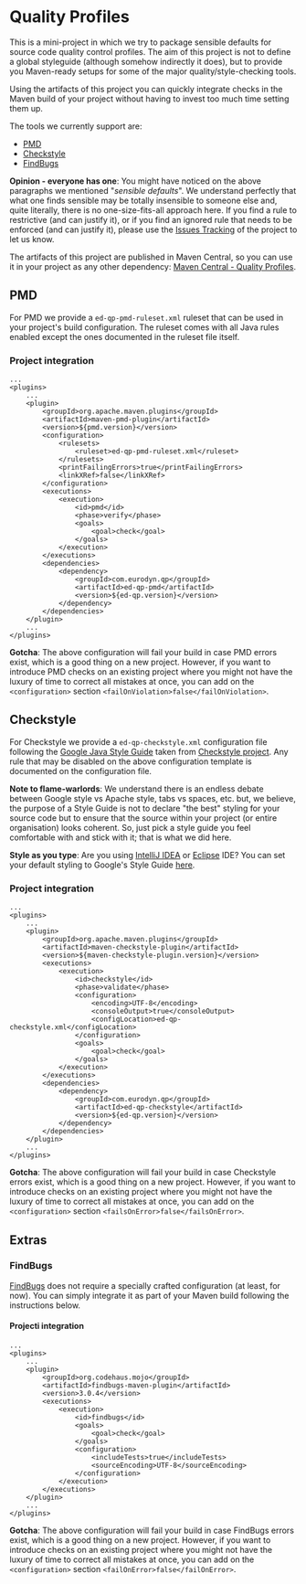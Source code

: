 # Quality Profiles
This is a mini-project in which we try to package sensible
defaults for source code quality control profiles. The aim of this project is not
to define a global styleguide (although somehow indirectly it does), but
to provide you Maven-ready setups for some of the major
quality/style-checking tools.

Using the artifacts of this project you can quickly integrate checks in
the Maven build of your project without having to invest too much time
setting them up.

The tools we currently support are:  

* [PMD](https://pmd.github.io)
* [Checkstyle](http://checkstyle.sourceforge.net)
* [FindBugs](http://findbugs.sourceforge.net/)

__Opinion - everyone has one__:
You might have noticed on the above paragraphs we mentioned
"_sensible defaults_". We understand perfectly that what one finds
sensible may be totally insensible to someone else and, quite literally,
there is no one-size-fits-all approach here. If you find a rule to
restrictive (and can justify it), or if you find an ignored rule that
needs to be enforced (and can justify it), please use the
[Issues Tracking](https://github.com/eurodyn/Maven-Quality-Profiles/issues)
of the project to let us know.

The artifacts of this project are published in Maven Central, so you can
use it in your project as any other dependency:
[Maven Central - Quality Profiles]().

## PMD
For PMD we provide a `ed-qp-pmd-ruleset.xml` ruleset that can be
used in your project's build configuration. The ruleset comes with all
Java rules enabled except the ones documented in the ruleset file itself.

### Project integration
```
...
<plugins>
    ...
    <plugin>
        <groupId>org.apache.maven.plugins</groupId>
        <artifactId>maven-pmd-plugin</artifactId>
        <version>${pmd.version}</version>
        <configuration>
            <rulesets>
                <ruleset>ed-qp-pmd-ruleset.xml</ruleset>
            </rulesets>
            <printFailingErrors>true</printFailingErrors>
            <linkXRef>false</linkXRef>
        </configuration>
        <executions>
            <execution>
                <id>pmd</id>
                <phase>verify</phase>
                <goals>
                    <goal>check</goal>
                </goals>
            </execution>
        </executions>
        <dependencies>
            <dependency>
                <groupId>com.eurodyn.qp</groupId>
                <artifactId>ed-qp-pmd</artifactId>
                <version>${ed-qp.version}</version>
            </dependency>
        </dependencies>
    </plugin>
    ...
</plugins>
```

__Gotcha__: The above configuration will fail your build in case PMD errors exist,
which is a good thing on a new project. However, if you want to introduce
PMD checks on an existing project where you might not have the luxury of
time to correct all mistakes at once, you can add
on the `<configuration>` section `<failOnViolation>false</failOnViolation>`.

## Checkstyle
For Checkstyle we provide a `ed-qp-checkstyle.xml` configuration file
following the [Google Java Style Guide](http://google.github.io/styleguide/javaguide.html)
taken from [Checkstyle project](https://github.com/checkstyle/checkstyle/tree/master/src/main/resources).
Any rule that may be disabled on the above configuration template is
documented on the configuration file.

__Note to flame-warlords__: We understand there is an endless debate between
Google style vs Apache style, tabs vs spaces, etc. but, we believe, the
purpose of a Style Guide is not to declare "the best" styling for your
source code but to ensure that the source within your project (or entire
organisation) looks coherent. So, just pick a style guide you feel
comfortable with and stick with it; that is what we did here.

__Style as you type__: Are you using [IntelliJ IDEA](https://www.jetbrains.com/idea/)
 or [Eclipse](https://eclipse.org/ide/) IDE? You can set your default
 styling to Google's Style Guide [here](https://github.com/google/styleguide).

### Project integration
```
...
<plugins>
    ...
    <plugin>
        <groupId>org.apache.maven.plugins</groupId>
        <artifactId>maven-checkstyle-plugin</artifactId>
        <version>${maven-checkstyle-plugin.version}</version>
        <executions>
            <execution>
                <id>checkstyle</id>
                <phase>validate</phase>
                <configuration>
                    <encoding>UTF-8</encoding>
                    <consoleOutput>true</consoleOutput>
                    <configLocation>ed-qp-checkstyle.xml</configLocation>
                </configuration>
                <goals>
                    <goal>check</goal>
                </goals>
            </execution>
        </executions>
        <dependencies>
            <dependency>
                <groupId>com.eurodyn.qp</groupId>
                <artifactId>ed-qp-checkstyle</artifactId>
                <version>${ed-qp.version}</version>
            </dependency>
        </dependencies>
    </plugin>
    ...
</plugins>
```

__Gotcha__: The above configuration will fail your build in case Checkstyle
 errors exist, which is a good thing on a new project. However, if you want
 to introduce checks on an existing project where you might not have the
 luxury of time to correct all mistakes at once, you can add on the
 `<configuration>` section `<failsOnError>false</failsOnError>`.

## Extras
### FindBugs
[FindBugs](http://findbugs.sourceforge.net/) does not require a specially
crafted configuration (at least, for now). You can simply integrate it
as part of your Maven build following the instructions below.

#### Projecti integration
```
...
<plugins>
    ...
    <plugin>
        <groupId>org.codehaus.mojo</groupId>
        <artifactId>findbugs-maven-plugin</artifactId>
        <version>3.0.4</version>
        <executions>
            <execution>
                <id>findbugs</id>
                <goals>
                    <goal>check</goal>
                </goals>
                <configuration>
                    <includeTests>true</includeTests>
                    <sourceEncoding>UTF-8</sourceEncoding>
                </configuration>
            </execution>
        </executions>
    </plugin>
    ...
</plugins>
```

__Gotcha__: The above configuration will fail your build in case FindBugs
 errors exist, which is a good thing on a new project. However, if you want
 to introduce checks on an existing project where you might not have the
 luxury of time to correct all mistakes at once, you can add on the
 `<configuration>` section `<failOnError>false</failOnError>`.